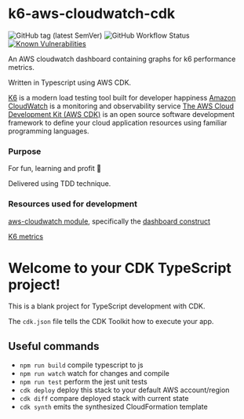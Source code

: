 # k6-aws-cloudwatch-cdk
 ![GitHub tag (latest SemVer)](https://img.shields.io/github/v/tag/matthewthomasgb/k6-aws-cloudwatch-cdk?label=version) ![GitHub Workflow Status](https://img.shields.io/github/workflow/status/matthewthomasgb/k6-aws-cloudwatch-cdk/main-release) [![Known Vulnerabilities](https://snyk.io/test/github/matthewthomasgb/k6-aws-cloudwatch-cdk/badge.svg?targetFile=package.json)](https://snyk.io/test/github/matthewthomasgb/k6-aws-cloudwatch-cdk?targetFile=package.json)

An AWS cloudwatch dashboard containing graphs for k6 performance metrics. 

Written in Typescript using AWS CDK. 

[K6](https://github.com/loadimpact/k6) is a modern load testing tool built for developer happiness
[Amazon CloudWatch](https://aws.amazon.com/cloudwatch/) is a monitoring and observability service 
[The AWS Cloud Development Kit (AWS CDK)](https://aws.amazon.com/cdk/) is an open source software development framework to define your cloud application resources using familiar programming languages.

### Purpose
For fun, learning and profit 🤑

Delivered using TDD technique. 

### Resources used for development
[aws-cloudwatch module](https://docs.aws.amazon.com/cdk/api/latest/docs/aws-cloudwatch-readme.html), specifically the [dashboard construct](https://docs.aws.amazon.com/cdk/api/latest/docs/@aws-cdk_aws-cloudwatch.Dashboard.html)

[K6 metrics](https://k6.io/docs/using-k6/metrics)

# Welcome to your CDK TypeScript project!

This is a blank project for TypeScript development with CDK.

The `cdk.json` file tells the CDK Toolkit how to execute your app.

## Useful commands

- `npm run build` compile typescript to js
- `npm run watch` watch for changes and compile
- `npm run test` perform the jest unit tests
- `cdk deploy` deploy this stack to your default AWS account/region
- `cdk diff` compare deployed stack with current state
- `cdk synth` emits the synthesized CloudFormation template
